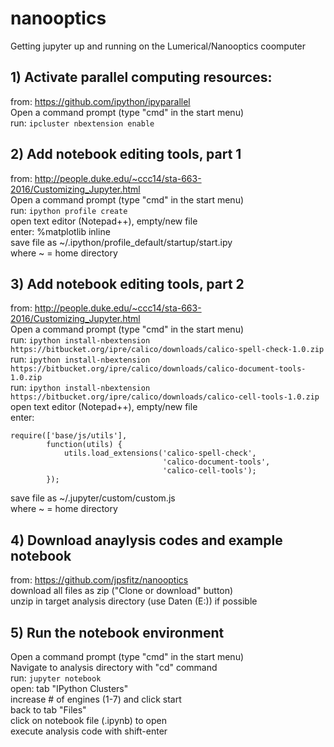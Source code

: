 # nanooptics
Getting jupyter up and running on the Lumerical/Nanooptics coomputer

## 1) Activate parallel computing resources:
from:  https://github.com/ipython/ipyparallel  
Open a command prompt (type "cmd" in the start menu)  
run:   ```ipcluster nbextension enable```  

## 2) Add notebook editing tools, part 1
from:  http://people.duke.edu/~ccc14/sta-663-2016/Customizing_Jupyter.html  
Open a command prompt (type "cmd" in the start menu)  
run:   ```ipython profile create```  
open text editor (Notepad++), empty/new file  
enter: %matplotlib inline  
save file as ~/.ipython/profile_default/startup/start.ipy  
 where ~ = home directory

## 3) Add notebook editing tools, part 2
from:  http://people.duke.edu/~ccc14/sta-663-2016/Customizing_Jupyter.html  
Open a command prompt (type "cmd" in the start menu)  
run:   ```ipython install-nbextension https://bitbucket.org/ipre/calico/downloads/calico-spell-check-1.0.zip```  
run:   ```ipython install-nbextension https://bitbucket.org/ipre/calico/downloads/calico-document-tools-1.0.zip```  
run:   ```ipython install-nbextension https://bitbucket.org/ipre/calico/downloads/calico-cell-tools-1.0.zip```  
open text editor (Notepad++), empty/new file  
enter:  
```
require(['base/js/utils'],
        function(utils) {
            utils.load_extensions('calico-spell-check',
                                  'calico-document-tools',
                                  'calico-cell-tools');
        });
```
save file as ~/.jupyter/custom/custom.js  
 where ~ = home directory  

## 4) Download anaylysis codes and example notebook
from:  https://github.com/jpsfitz/nanooptics  
download all files as zip ("Clone or download" button)  
unzip in target analysis directory (use Daten (E:)) if possible  

## 5) Run the notebook environment
Open a command prompt (type "cmd" in the start menu)  
Navigate to analysis directory with "cd" command  
run:   ```jupyter notebook```  
open:  tab "IPython Clusters"  
increase # of engines (1-7) and click start  
back to tab "Files"  
click on notebook file (.ipynb) to open  
execute analysis code with shift-enter
